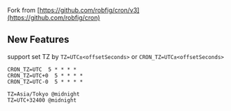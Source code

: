 Fork from [https://github.com/robfig/cron/v3](https://github.com/robfig/cron)


## New Features

support set TZ by `TZ=UTC±<offsetSeconds>` or `CRON_TZ=UTC±<offsetSeconds>`

```
CRON_TZ=UTC  5 * * * *
CRON_TZ=UTC+0  5 * * * *
CRON_TZ=UTC-0  5 * * * *

TZ=Asia/Tokyo @midnight
TZ=UTC+32400 @midnight
```
